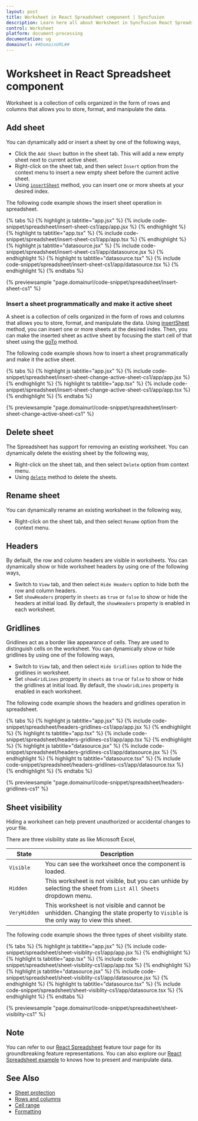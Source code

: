 ```yaml
---
layout: post
title: Worksheet in React Spreadsheet component | Syncfusion
description: Learn here all about Worksheet in Syncfusion React Spreadsheet component of Syncfusion Essential JS 2 and more.
control: Worksheet 
platform: document-processing
documentation: ug
domainurl: ##DomainURL##
---
```


# Worksheet in React Spreadsheet component

Worksheet is a collection of cells organized in the form of rows and columns that allows you to store, format, and manipulate the data.

## Add sheet

You can dynamically add or insert a sheet by one of the following ways,

* Click the `Add Sheet` button in the sheet tab. This will add a new empty sheet next to current active sheet.
* Right-click on the sheet tab, and then select `Insert` option from the context menu to insert a new empty sheet before the current active sheet.
* Using [`insertSheet`](https://ej2.syncfusion.com/react/documentation/api/spreadsheet/#insertsheet) method, you can insert one or more sheets at your desired index.

The following code example shows the insert sheet operation in spreadsheet.

{% tabs %}
{% highlight js tabtitle="app.jsx" %}
{% include code-snippet/spreadsheet/insert-sheet-cs1/app/app.jsx %}
{% endhighlight %}
{% highlight ts tabtitle="app.tsx" %}
{% include code-snippet/spreadsheet/insert-sheet-cs1/app/app.tsx %}
{% endhighlight %}
{% highlight js tabtitle="datasource.jsx" %}
{% include code-snippet/spreadsheet/insert-sheet-cs1/app/datasource.jsx %}
{% endhighlight %}
{% highlight ts tabtitle="datasource.tsx" %}
{% include code-snippet/spreadsheet/insert-sheet-cs1/app/datasource.tsx %}
{% endhighlight %}
{% endtabs %}

 {% previewsample "page.domainurl/code-snippet/spreadsheet/insert-sheet-cs1" %}

### Insert a sheet programmatically and make it active sheet 

A sheet is a collection of cells organized in the form of rows and columns that allows you to store, format, and manipulate the data. Using [insertSheet](https://ej2.syncfusion.com/react/documentation/api/spreadsheet/#insertsheet) method, you can insert one or more sheets at the desired index. Then, you can make the inserted sheet as active sheet by focusing the start cell of that sheet using the [goTo](https://ej2.syncfusion.com/react/documentation/api/spreadsheet/#goto) method.

The following code example shows how to insert a sheet programmatically and make it the active sheet.

{% tabs %}
{% highlight js tabtitle="app.jsx" %}
{% include code-snippet/spreadsheet/insert-sheet-change-active-sheet-cs1/app/app.jsx %}
{% endhighlight %}
{% highlight ts tabtitle="app.tsx" %}
{% include code-snippet/spreadsheet/insert-sheet-change-active-sheet-cs1/app/app.tsx %}
{% endhighlight %}
{% endtabs %}

{% previewsample "page.domainurl/code-snippet/spreadsheet/insert-sheet-change-active-sheet-cs1" %}

## Delete sheet

The Spreadsheet has support for removing an existing worksheet. You can dynamically delete the existing sheet by the following way,

* Right-click on the sheet tab, and then select `Delete` option from context menu.
* Using [`delete`](https://ej2.syncfusion.com/react/documentation/api/spreadsheet/#delete ) method to delete the sheets.

## Rename sheet

You can dynamically rename an existing worksheet in the following way,

* Right-click on the sheet tab, and then select `Rename` option from the context menu.

## Headers

By default, the row and column headers are visible in worksheets. You can dynamically show or hide worksheet headers by using one of the following ways,

* Switch to `View` tab, and then select `Hide Headers` option to hide both the row and column headers.
* Set `showHeaders` property in `sheets` as `true` or `false` to show or hide the headers at initial load. By default, the `showHeaders` property is enabled in each worksheet.

## Gridlines

Gridlines act as a border like appearance of cells. They are used to distinguish cells on the worksheet. You can dynamically show or hide gridlines by using one of the following ways,

* Switch to `View` tab, and then select `Hide Gridlines` option to hide the gridlines in worksheet.
* Set `showGridLines` property in `sheets` as `true` or `false` to show or hide the gridlines at initial load. By default, the `showGridLines` property is enabled in each worksheet.

The following code example shows the headers and gridlines operation in spreadsheet.

{% tabs %}
{% highlight js tabtitle="app.jsx" %}
{% include code-snippet/spreadsheet/headers-gridlines-cs1/app/app.jsx %}
{% endhighlight %}
{% highlight ts tabtitle="app.tsx" %}
{% include code-snippet/spreadsheet/headers-gridlines-cs1/app/app.tsx %}
{% endhighlight %}
{% highlight js tabtitle="datasource.jsx" %}
{% include code-snippet/spreadsheet/headers-gridlines-cs1/app/datasource.jsx %}
{% endhighlight %}
{% highlight ts tabtitle="datasource.tsx" %}
{% include code-snippet/spreadsheet/headers-gridlines-cs1/app/datasource.tsx %}
{% endhighlight %}
{% endtabs %}

 {% previewsample "page.domainurl/code-snippet/spreadsheet/headers-gridlines-cs1" %}

## Sheet visibility

Hiding a worksheet can help prevent unauthorized or accidental changes to your file.

There are three visibility state as like Microsoft Excel,

| State | Description |
|-------|---------|
| `Visible` | You can see the worksheet once the component is loaded. |
| `Hidden` | This worksheet is not visible, but you can unhide by selecting the sheet from `List All Sheets` dropdown menu. |
| `VeryHidden` | This worksheet is not visible and cannot be unhidden. Changing the state property to `Visible` is the only way to view this sheet. |

The following code example shows the three types of sheet visibility state.

{% tabs %}
{% highlight js tabtitle="app.jsx" %}
{% include code-snippet/spreadsheet/sheet-visiblity-cs1/app/app.jsx %}
{% endhighlight %}
{% highlight ts tabtitle="app.tsx" %}
{% include code-snippet/spreadsheet/sheet-visiblity-cs1/app/app.tsx %}
{% endhighlight %}
{% highlight js tabtitle="datasource.jsx" %}
{% include code-snippet/spreadsheet/sheet-visiblity-cs1/app/datasource.jsx %}
{% endhighlight %}
{% highlight ts tabtitle="datasource.tsx" %}
{% include code-snippet/spreadsheet/sheet-visiblity-cs1/app/datasource.tsx %}
{% endhighlight %}
{% endtabs %}

 {% previewsample "page.domainurl/code-snippet/spreadsheet/sheet-visiblity-cs1" %}

## Note

You can refer to our [React Spreadsheet](https://www.syncfusion.com/react-ui-components/react-spreadsheet) feature tour page for its groundbreaking feature representations. You can also explore our [React Spreadsheet example](https://ej2.syncfusion.com/react/demos/#/material/spreadsheet/default) to knows how to present and manipulate data.

## See Also

* [Sheet protection](./protect-sheet)
* [Rows and columns](./rows-and-columns)
* [Cell range](./cell-range)
* [Formatting](./formatting)
